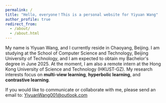 ```yaml
---
permalink: /
title: "Hello, everyone！This is a personal website for Yiyuan Wang"
author_profile: true
redirect_from: 
  - /about/
  - /about.html
---
```

My name is Yiyuan Wang, and I currently reside in Chaoyang, Beijing. I am studying at the School of Computer Science and Technology, Beijing University of Technology, and I am expected to obtain my Bachelor's degree in June 2025. At the moment, I am also a remote intern at the Hong Kong University of Science and Technology (HKUST-GZ). My research interests focus on **multi-view learning**, **hyperbolic learning**, and **contrastive learning**.

If you would like to communicate or collaborate with me, please send an email to: [YiyuanWang001@outlook.com](mailto:YiyuanWang001@outlook.com)
